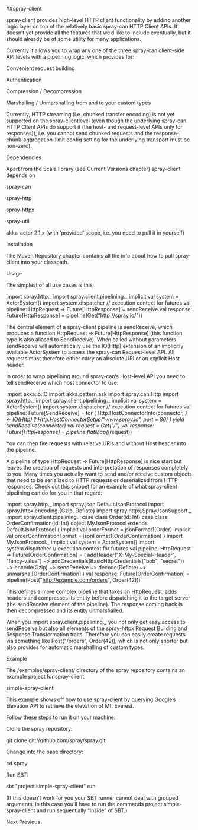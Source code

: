 ##spray-client

spray-client provides high-level HTTP client functionality by adding another logic layer on top of the relatively basic spray-can HTTP Client APIs. It doesn’t yet provide all the features that we’d like to include eventually, but it should already be of some utility for many applications.

Currently it allows you to wrap any one of the three spray-can client-side API levels with a pipelining logic, which provides for:

Convenient request building

Authentication

Compression / Decompression

Marshalling / Unmarshalling from and to your custom types

Currently, HTTP streaming (i.e. chunked transfer encoding) is not yet supported on the spray-clientlevel (even though the underlying spray-can HTTP Client APIs do support it (the host- and request-level APIs only for responses)), i.e. you cannot send chunked requests and the response-chunk-aggregation-limit config setting for the underlying transport must be non-zero).

Dependencies

Apart from the Scala library (see Current Versions chapter) spray-client depends on

spray-can

spray-http

spray-httpx

spray-util

akka-actor 2.1.x (with ‘provided’ scope, i.e. you need to pull it in yourself)

Installation

The Maven Repository chapter contains all the info about how to pull spray-client into your classpath.

Usage

The simplest of all use cases is this:

import spray.http._ import spray.client.pipelining._ implicit val system = ActorSystem() import system.dispatcher // execution context for futures val pipeline: HttpRequest => Future[HttpResponse] = sendReceive val response: Future[HttpResponse] = pipeline(Get("http://spray.io/"))

The central element of a spray-client pipeline is sendReceive, which produces a function HttpRequest => Future[HttpResponse] (this function type is also aliased to SendReceive). When called without parameters sendReceive will automatically use the IO(Http) extension of an implicitly available ActorSystem to access the spray-can Request-level API. All requests must therefore either carry an absolute URI or an explicit Host header.

In order to wrap pipelining around spray-can‘s Host-level API you need to tell sendReceive which host connector to use:

import akka.io.IO import akka.pattern.ask import spray.can.Http import spray.http._ import spray.client.pipelining._ implicit val system = ActorSystem() import system.dispatcher // execution context for futures val pipeline: Future[SendReceive] = for ( Http.HostConnectorInfo(connector, _) <- IO(Http) ? Http.HostConnectorSetup("www.spray.io", port = 80) ) yield sendReceive(connector) val request = Get("/") val response: Future[HttpResponse] = pipeline.flatMap(_(request))

You can then fire requests with relative URIs and without Host header into the pipeline.

A pipeline of type HttpRequest => Future[HttpResponse] is nice start but leaves the creation of requests and interpretation of responses completely to you. Many times you actually want to send and/or receive custom objects that need to be serialized to HTTP requests or deserialized from HTTP responses. Check out this snippet for an example of what spray-client pipelining can do for you in that regard:

import spray.http._ import spray.json.DefaultJsonProtocol import spray.httpx.encoding.{Gzip, Deflate} import spray.httpx.SprayJsonSupport._ import spray.client.pipelining._ case class Order(id: Int) case class OrderConfirmation(id: Int) object MyJsonProtocol extends DefaultJsonProtocol { implicit val orderFormat = jsonFormat1(Order) implicit val orderConfirmationFormat = jsonFormat1(OrderConfirmation) } import MyJsonProtocol._ implicit val system = ActorSystem() import system.dispatcher // execution context for futures val pipeline: HttpRequest => Future[OrderConfirmation] = ( addHeader("X-My-Special-Header", "fancy-value") ~> addCredentials(BasicHttpCredentials("bob", "secret")) ~> encode(Gzip) ~> sendReceive ~> decode(Deflate) ~> unmarshal[OrderConfirmation] ) val response: Future[OrderConfirmation] = pipeline(Post("http://example.com/orders", Order(42)))

This defines a more complex pipeline that takes an HttpRequest, adds headers and compresses its entity before dispatching it to the target server (the sendReceive element of the pipeline). The response coming back is then decompressed and its entity unmarshalled.

When you import spray.client.pipelining._ you not only get easy access to sendReceive but also all elements of the spray-httpx Request Building and Response Transformation traits. Therefore you can easily create requests via something like Post("/orders", Order(42)), which is not only shorter but also provides for automatic marshalling of custom types.

Example

The /examples/spray-client/ directory of the spray repository contains an example project for spray-client.

simple-spray-client

This example shows off how to use spray-client by querying Google’s Elevation API to retrieve the elevation of Mt. Everest.

Follow these steps to run it on your machine:

Clone the spray repository:

git clone git://github.com/spray/spray.git

Change into the base directory:

cd spray

Run SBT:

sbt "project simple-spray-client" run

(If this doesn’t work for you your SBT runner cannot deal with grouped arguments. In this case you’ll have to run the commands project simple-spray-client and run sequentially “inside” of SBT.)

Next Previous

 
